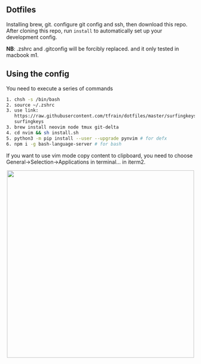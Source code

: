 ## Dotfiles
Installing brew, git. configure git config and ssh, then download this repo.
After cloning this repo, run `install` to automatically set up your development
config.

**NB**: .zshrc and .gitconfig will be forcibly replaced. and it only tested in macbook
m1.

## Using the config
You need to execute a series of commands
```bash
1. chsh -s /bin/bash
2. source ~/.zshrc
3. use link:
   https://raw.githubusercontent.com/tfrain/dotfiles/master/surfingkeys.js for
   surfingkeys
3. brew install neovim node tmux git-delta
4. cd nvim && sh install.sh
5. python3 -m pip install --user --upgrade pynvim # for defx
6. npm i -g bash-language-server # for bash
```
If you want to use vim mode copy content to clipboard, you need to choose General->Selection->Applications in terminal... in iterm2.
<center>
  <img src="https://user-images.githubusercontent.com/39027451/218295128-ed1894df-99b2-4f8f-90a9-08836e1caf93.png" height="500", weight="800"/>
</center>
